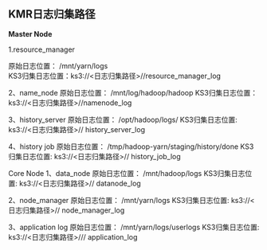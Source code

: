 ## KMR日志归集路径

**Master Node**

1.resource_manager

原始日志位置： /mnt/yarn/logs<br>
KS3归集日志位置：ks3://<日志归集路径>/<ClusterID>/resource_manager_log

2、name_node
原始日志位置： /mnt/log/hadoop/hadoop
KS3归集日志位置：ks3://<日志归集路径>/<ClusterID>/namenode_log

3、history_server
原始日志位置： /opt/hadoop/logs/
KS3归集日志位置:  ks3://<日志归集路径>/<ClusterID>/ history_server_log

4、history job
原始日志位置： /tmp/hadoop-yarn/staging/history/done 
KS3归集日志位置:  ks3://<日志归集路径>/<ClusterID>/ history_job_log

Core Node
1、data_node
原始日志位置： /mnt/hadoop/logs
KS3归集日志位置:  ks3://<日志归集路径>/<ClusterID>/ datanode_log

2、node_manager
原始日志位置： /mnt/yarn/logs
KS3归集日志位置:  ks3://<日志归集路径>/<ClusterID>/ node_manager_log

3、application log
原始日志位置： /mnt/yarn/logs/userlogs
KS3归集日志位置:  ks3://<日志归集路径>/<ClusterID>/<JobID>/ application_log
